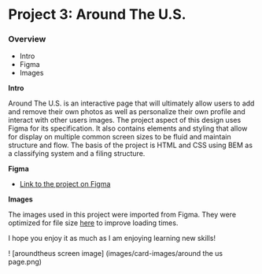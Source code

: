 # Project 3: Around The U.S.

### Overview  

* Intro  
* Figma  
* Images  
  
**Intro**
  
Around The U.S. is an interactive page that will ultimately allow users to add and remove their own photos as well as personalize their own profile and interact with other users images. The project aspect of this design uses Figma for its specification. It also contains elements and styling that allow for display on multiple common screen sizes to be fluid and maintain structure and flow. The basis of the project is HTML and CSS using BEM as a classifying system and a filing structure.   
  
**Figma**  
  
* [Link to the project on Figma](https://www.figma.com/file/ii4xxsJ0ghevUOcssTlHZv/Sprint-3%3A-Around-the-US?node-id=0%3A1)  
  
**Images**  
  
The images used in this project were imported from Figma. They were optimized for file size [here](https://tinypng.com/) to improve loading times. 
  
I hope you enjoy it as much as I am enjoying learning new skills!

! [aroundtheus screen image] (images/card-images/around the us page.png)